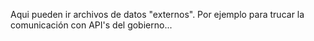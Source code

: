 Aqui pueden ir archivos de datos "externos". Por ejemplo para trucar la comunicación con API's del gobierno...